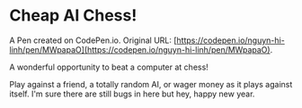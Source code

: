 # Cheap AI Chess!

A Pen created on CodePen.io. Original URL: [https://codepen.io/nguyn-hi-linh/pen/MWpapaO](https://codepen.io/nguyn-hi-linh/pen/MWpapaO).

A wonderful opportunity to beat a computer at chess!

Play against a friend, a totally random AI, or wager money as it plays against itself. I'm sure there are still bugs in here but hey, happy new year.
